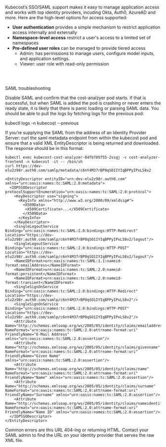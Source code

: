 Kubecost’s SSO/SAML support makes it easy to manage application access and works with top identity providers, incuding Okta, Auth0, AzureAD and more. Here are the high-level options for access supported:

* **User authentication** provides a simple mechanism to restrict application access internally and externally  
* **Namespace-level access** restrict a user's access to a limited set of namespaces  
* **Pre-defined user roles** can be managed to provide tiered access  
    * Admin: has permissions to manage users, configure model inputs, and application settings.  
    * Viewer: user role with read-only permission  


<br/><br/>

SAML troubleshooting

Disable SAML and confirm that the cost-analzyer pod starts. 
If that is successful, but when SAML is added the pod is crashing or never enters the ready state, it is likely that there is panic loading or parsing SAML data. You should be able to pull the logs by fetching logs for the previous pod:

kubectl logs -n kubecost <pod-name> --previous

If you’re supplying the SAML from the address of an Identity Provider Server: curl the saml metadata endpoint from within the kubecost pod and ensure that a valid XML EntityDescriptor is being returned and downloaded. The response should be in this format:
```
kubectl exec kubecost-cost-analyzer-84fb785f55-2ssgj -c cost-analyzer-frontend -n kubecost -it -- /bin/sh
curl https://dev-elu2z98r.auth0.com/samlp/metadata/c6nY4M37rBP0qSO1IYIqBPPyIPxLS8v2

<EntityDescriptor entityID="urn:dev-elu2z98r.auth0.com" xmlns="urn:oasis:names:tc:SAML:2.0:metadata">
  <IDPSSODescriptor protocolSupportEnumeration="urn:oasis:names:tc:SAML:2.0:protocol">
    <KeyDescriptor use="signing">
      <KeyInfo xmlns="http://www.w3.org/2000/09/xmldsig#">
        <X509Data>
         <X509Certificate>...</X509Certificate>
        </X509Data>
      </KeyInfo>
    </KeyDescriptor>
    <SingleLogoutService Binding="urn:oasis:names:tc:SAML:2.0:bindings:HTTP-Redirect" Location="https://dev-elu2z98r.auth0.com/samlp/c6nY4M37rBP0qSO1IYIqBPPyIPxLS8v2/logout"/>
    <SingleLogoutService Binding="urn:oasis:names:tc:SAML:2.0:bindings:HTTP-POST" Location="https://dev-elu2z98r.auth0.com/samlp/c6nY4M37rBP0qSO1IYIqBPPyIPxLS8v2/logout"/>
    <NameIDFormat>urn:oasis:names:tc:SAML:1.1:nameid-format:emailAddress</NameIDFormat>
    <NameIDFormat>urn:oasis:names:tc:SAML:2.0:nameid-format:persistent</NameIDFormat>
    <NameIDFormat>urn:oasis:names:tc:SAML:2.0:nameid-format:transient</NameIDFormat>
    <SingleSignOnService Binding="urn:oasis:names:tc:SAML:2.0:bindings:HTTP-Redirect" Location="https://dev-elu2z98r.auth0.com/samlp/c6nY4M37rBP0qSO1IYIqBPPyIPxLS8v2"/>
    <SingleSignOnService Binding="urn:oasis:names:tc:SAML:2.0:bindings:HTTP-POST" Location="https://dev-elu2z98r.auth0.com/samlp/c6nY4M37rBP0qSO1IYIqBPPyIPxLS8v2"/>
    <Attribute Name="http://schemas.xmlsoap.org/ws/2005/05/identity/claims/emailaddress" NameFormat="urn:oasis:names:tc:SAML:2.0:attrname-format:uri" FriendlyName="E-Mail Address" xmlns="urn:oasis:names:tc:SAML:2.0:assertion"/>
    <Attribute Name="http://schemas.xmlsoap.org/ws/2005/05/identity/claims/givenname" NameFormat="urn:oasis:names:tc:SAML:2.0:attrname-format:uri" FriendlyName="Given Name" xmlns="urn:oasis:names:tc:SAML:2.0:assertion"/>
    <Attribute Name="http://schemas.xmlsoap.org/ws/2005/05/identity/claims/name" NameFormat="urn:oasis:names:tc:SAML:2.0:attrname-format:uri" FriendlyName="Name" xmlns="urn:oasis:names:tc:SAML:2.0:assertion"/>
    <Attribute Name="http://schemas.xmlsoap.org/ws/2005/05/identity/claims/surname" NameFormat="urn:oasis:names:tc:SAML:2.0:attrname-format:uri" FriendlyName="Surname" xmlns="urn:oasis:names:tc:SAML:2.0:assertion"/>
    <Attribute Name="http://schemas.xmlsoap.org/ws/2005/05/identity/claims/nameidentifier" NameFormat="urn:oasis:names:tc:SAML:2.0:attrname-format:uri" FriendlyName="Name ID" xmlns="urn:oasis:names:tc:SAML:2.0:assertion"/>
  </IDPSSODescriptor>
</EntityDescriptor>
```
Common errors are this URL 404-ing or returning HTML. Contact your SAML admin to find the URL on your identity provider that serves the raw XML file.
